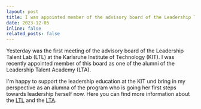 ```yaml
---
layout: post
title: I was appointed member of the advisory board of the Leadership Talent Lab (LTL) at the Karlsruhe Institute of Technology (KIT)
date: 2023-12-05
inline: false
related_posts: false
---
```


Yesterday was the first meeting of the advisory board of the Leadership Talent Lab (LTL) at the Karlsruhe Institute of Technology (KIT).
I was recently appointed member of this board as one of the alumni of the Leadership Talent Academy (LTA).

I'm happy to support the leadership education at the KIT und bring in my perspective as an alumna of the program who is going her first steps towards leadership herself now.
Here you can find more information about the [LTL](https://www.hoc.kit.edu/ltl.php) and the [LTA](https://www.irm.kit.edu/Leadership_Talent_Academy.php).
